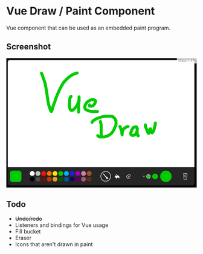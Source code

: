 # Vue Draw / Paint Component

Vue component that can be used as an embedded paint program. 

## Screenshot
![Screenshot of component](/.github/screenshot.png)

## Todo
* ~~Undo/redo~~
* Listeners and bindings for Vue usage
* Fill bucket
* Eraser
* Icons that aren't drawn in paint
